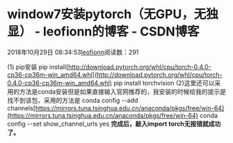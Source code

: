 
# window7安装pytorch（无GPU，无独显） - leofionn的博客 - CSDN博客


2018年10月29日 08:34:53[leofionn](https://me.csdn.net/qq_36142114)阅读数：291


(1)  pip安装
pip install[http://download.pytorch.org/whl/cpu/torch-0.4.0-cp36-cp36m-win_amd64.whl](http://download.pytorch.org/whl/cpu/torch-0.4.0-cp36-cp36m-win_amd64.whl)
pip install torchvision
(2)这里还可以采用的方法是conda安装但是如果直接输入官网推荐的，我安装的时候给我的提示是找不到该包，采用的方法是
conda config --add channels[https://mirrors.tuna.tsinghua.edu.cn/anaconda/pkgs/free/win-64](https://mirrors.tuna.tsinghua.edu.cn/anaconda/pkgs/free/win-64)
conda config --set show_channel_urls yes
**完成后，敲入import torch无报错就成功了。**

